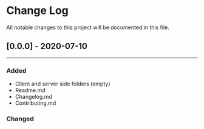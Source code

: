 # Change Log
All notable changes to this project will be documented in this file.

## [0.0.0] - 2020-07-10
<hr>

### Added

* Client and server side folders (empty)
* Readme.md 
* Changelog.md
* Contributing.md

### Changed